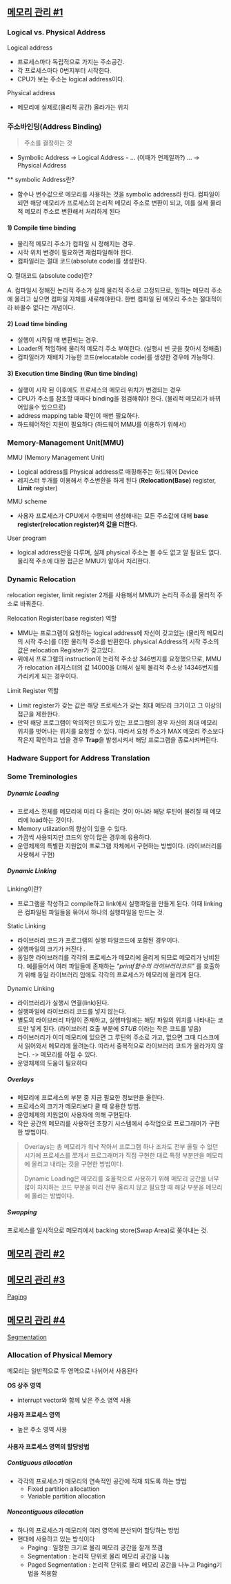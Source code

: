 ## [메모리 관리 #1](https://core.ewha.ac.kr/publicview/C0101020140425151219100144?vmode=f)

### Logical vs. Physical Address

Logical address

- 프로세스마다 독립적으로 가지는 주소공간.
- 각 프로세스마다 0번지부터 시작한다.
- CPU가 보는 주소는 logical address이다.

Physical address

- 메모리에 실제로(물리적 공간) 올라가는 위치



### 주소바인딩(Address Binding)

> 주소를 결정하는 것

- Symbolic Address -> Logical Address - ... (이때가 언제일까?) ... -> Physical Address

** symbolic Address란?

- 함수나 변수값으로 메모리를 사용하는 것을 symbolic address라 한다. 컴파일이 되면 해당 메모리가 프로세스의 논리적 메모리 주소로 변환이 되고, 이를 실제 물리적 메모리 주소로 변환해서 처리하게 된다



#### 1) Compile time binding

- 물리적 메모리 주소가 컴파일 시 정해지는 경우.
- 시작 위치 변경이 필요하면 재컴파일해야 한다.
- 컴파일러는 절대 코드(absolute code)를 생성한다.

Q. 절대코드 (absolute code)란?

A. 컴파일시 정해진 논리적 주소가 실제 물리적 주소로 고정되므로, 원하는 메모리 주소에 올리고 싶으면 컴파일 자체를 새로해야한다.
한번 컴파일 된 메모리 주소는 절대적이라 바꿀수 없다는 개념이다.

#### 2) Load time binding

- 실행이 시작될 때 변환되는 경우.
- Loader의 책임하에 물리적 메모리 주소 부여한다. (실행시 빈 곳을 찾아서 정해줌)
- 컴파일러가 재배치 가능한 코드(relocatable code)를 생성한 경우에 가능하다.

#### 3) Execution time Binding (Run time binding)

- 실행이 시작 된 이후에도 프로세스의 메모리 위치가 변경되는 경우
- CPU가 주소를 참조할 때마다 binding을 점검해줘야 한다. (물리적 메모리가 바뀌어있을수 있으므로)
- address mapping table 확인이 매번 필요하다.
- 하드웨어적인 지원이 필요하다 (하드웨어 MMU를 이용하기 위해서)



### Memory-Management Unit(MMU)

MMU (Memory Management Unit)

- Logical address를 Physical address로 매핑해주는 하드웨어 Device
- 레지스터 두개를 이용해서 주소변환을 하게 된다 (**Relocation(Base)** register, **Limit** register)

MMU scheme

- 사용자 프로세스가 CPU에서 수행되며 생성해내는 모든 주소값에 대해 **base register(relocation register)의 값을 더한다.**

User program

- logical address만을 다루며, 실제 physical 주소는 볼 수도 없고 알 필요도 없다. 물리적 주소에 대한 접근은 MMU가 알아서 처리한다.



### Dynamic Relocation

relocation register, limit register 2개를 사용해서 MMU가 논리적 주소를 물리적 주소로 바꿔준다.



Relocation Register(base register) 역할

- MMU는 프로그램이 요청하는 logical address에 자신이 갖고있는 (물리적 메모리의 시작 주소)를 더한 물리적 주소를 반환한다. physical Address의 시작 주소의 값은 relocation Register가 갖고있다.
- 위에서 프로그램의 instruction이 논리적 주소상 346번지를 요청했으므로, MMU가 relocation 레지스터의 값 14000을 더해서 실제 물리적 주소상 14346번지를 가리키게 되는 경우이다.

Limit Register 역할

- Limit register가 갖는 값은 해당 프로세스가 갖는 최대 메모리 크기이고 그 이상의 접근을 제한한다.
- 만약 해당 프로그램이 악의적인 의도가 있는 프로그램의 경우 자신의 최대 메모리 위치를 벗어나는 위치를 요청할 수 있다. 따라서 요청 주소가 MAX 메모리 주소보다 작은지 확인하고 넘을 경우 **Trap**을 발생시켜서 해당 프로그램을 종료시켜버린다.



### Hadware Support for Address Translation



### Some Treminologies

##### Dynamic Loading

- 프로세스 전체를 메모리에 미리 다 올리는 것이 아니라 해당 루틴이 불려질 때 메모리에 load하는 것이다.
- Memory utilzation의 향상이 있을 수 있다.
- 가끔씩 사용되지만 코드의 양이 많은 경우에 유용하다.
- 운영체제의 특별한 지원없이 프로그램 자체에서 구현하는 방법이다. (라이브러리를 사용해서 구현)



##### Dynamic Linking

Linking이란?

- 프로그램을 작성하고 compile하고 link에서 실행파일을 만들게 된다. 이때 linking은 컴파일된 파일들을 묶어서 하나의 실행파일을 만드는 것.

Static Linking

- 라이브러리 코드가 프로그램의 실행 파일코드에 포함된 경우이다.
- 실행파일의 크기가 커진다 .
- 동일한 라이브러리를 각각의 프로세스가 메모리에 올리게 되므로 메모리가 낭비된다. 예를들어서 여러 파일들에 존재하는 *"printf함수의 라이브러리코드"* 를 호출하기 위해 동일 라이브러리 임에도 각각의 프로세스가 메모리에 올리게 된다.

Dynamic Linking

- 라이브러리가 실행시 연결(link)된다.
- 실행파일에 라이브러리 코드를 넣지 않는다.
- 별도의 라이브러리 파일이 존재하고, 실행파일에는 해당 파일의 위치를 나타내는 코드만 넣게 된다.
  (라이브러리 호출 부분에 *STUB* 이라는 작은 코드를 넣음)
- 라이브러리가 이미 메모리에 있으면 그 루틴의 주소로 가고, 없으면 그때 디스크에서 읽어와서 메모리에 올려논다. 따라서 중복적으로 라이브러리 코드가 올라가지 않는다. -> 메모리를 아낄 수 있다.
- 운영체제의 도움이 필요하다



##### Overlays

- 메모리에 프로세스의 부분 중 지금 필요한 정보만을 올린다.
- 프로세스의 크기가 메모리보다 클 때 유용한 방법.
- 운영체제의 지원없이 사용자에 의해 구현된다.
- 작은 공간의 메모리를 사용하던 초창기 시스템에서 수작업으로 프로그래머가 구현한 방법이다.



> Overlays는 총 메모리가 워낙 작아서 프로그램 하나 조차도 전부 올릴 수 없던 시기에 프로세스를 쪼개서 프로그래머가 직접 구현한 대로 특정 부분만을 메모리에 올리고 내리는 것을 구현한 방법이다.
>
> Dynamic Loading은 메모리를 효율적으로 사용하기 위해 메모리 공간을 너무 많이 차지하는 코드 부분을 미리 전부 올리지 않고 필요할 때 해당 부분을 메모리에 올리는 방법이다.



##### Swapping

프로세스를 일시적으로 메모리에서 backing store(Swap Area)로 쫒아내는 것.



## [메모리 관리 #2](https://core.ewha.ac.kr/publicview/C0101020140429132440045277?vmode=f)

## [메모리 관리 #3](https://core.ewha.ac.kr/publicview/C0101020140502151452123728?vmode=f)

[Paging](/운영체제/8장-메모리-관리/Paging.md) 

## [메모리 관리 #4](https://core.ewha.ac.kr/publicview/C0101020140509142939477563?vmode=f)

[Segmentation](/운영체제/8장-메모리-관리/Segmentation.md) 

### Allocation of Physical Memory

메모리는 일반적으로 두 영역으로 나뉘어서 사용된다

**OS 상주 영역**

- interrupt vector와 함께 낮은 주소 영역 사용

**사용자 프로세스 영역**

- 높은 주소 영역 사용



#### 사용자 프로세스 영역의 할당방법

##### Contiguous allocation

- 각각의 프로세스가 메모리의 연속적인 공간에 적재 되도록 하는 방법
  - Fixed partition allocattion
  - Variable partition allocation

##### Noncontiguous allocation

- 하나의 프로세스가 메모리의 여러 영역에 분산되어 할당하는 방법
- 현대에 사용하고 있는 방식이다
  - Paging : 일정한 크기로 물리 메모리 공간을 잘개 쪼갬
  - Segmentation : 논리적 단위로 물리 메모리 공간을 나눔
  - Paged Segmentation : 논리적 단위로 물리 메모리 공간을 나누고 Paging기법을 적용함